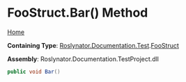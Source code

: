 # FooStruct\.Bar\(\) Method

[Home](../../../../../README.md)

**Containing Type**: [Roslynator.Documentation.Test](../../README.md)\.[FooStruct](../README.md)

**Assembly**: Roslynator\.Documentation\.TestProject\.dll

```csharp
public void Bar()
```

